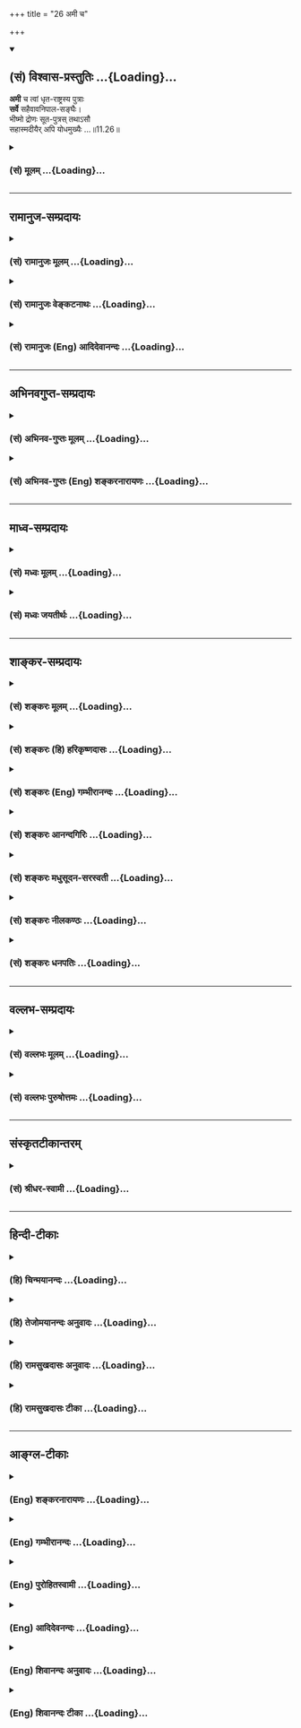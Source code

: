 +++
title = "26 अमी च"

+++
<div class="js_include" newlevelforh1="2" title="(सं) विश्वास-प्रस्तुतिः" unfilled url="/mahAbhAratam/vyAsaH/shlokashaH/06-bhIShma-parva/03-bhagavad-gItA-parva/saMskRtam/vishvAsa-prastutiH/11_vishva-rUpa-darshana/26_amI_cha.md">
<details open><summary><h2>(सं) विश्वास-प्रस्तुतिः ...{Loading}...</h2></summary>

**अमी** च त्वां धृत-राष्ट्रस्य पुत्राः  
**सर्वे** सहैवावनिपाल-सङ्घैः।  
भीष्मो द्रोणः सूत-पुत्रस् तथाऽसौ  
सहास्मदीयैर् अपि योधमुख्यैः …॥11.26॥
</details>
</div>
<div class="js_include collapsed" newlevelforh1="3" title="(सं) मूलम्" unfilled url="/mahAbhAratam/vyAsaH/shlokashaH/06-bhIShma-parva/03-bhagavad-gItA-parva/saMskRtam/mUlam/11_vishva-rUpa-darshana/26_amI_cha.md">
<details><summary><h3>(सं) मूलम् ...{Loading}...</h3></summary>

अमी च त्वां धृतराष्ट्रस्य पुत्राः  
सर्वे सहैवावनिपालसङ्घैः।  
भीष्मो द्रोणः सूतपुत्रस्तथाऽसौ  
सहास्मदीयैरपि योधमुख्यैः।।11.26।।
</details>
</div>


_________________
## रामानुज-सम्प्रदायः
<div class="js_include collapsed" newlevelforh1="3" title="(सं) रामानुजः मूलम्" unfilled url="/mahAbhAratam/vyAsaH/shlokashaH/06-bhIShma-parva/03-bhagavad-gItA-parva/saMskRtam/rAmAnujaH/mUlam/11_vishva-rUpa-darshana/26_amI_cha.md">
<details><summary><h3>(सं) रामानुजः मूलम् ...{Loading}...</h3></summary>

।।11.26।।**अमी धृतराष्ट्रस्य पुत्राः** दुर्योधनादयः **सर्वे भीष्मो
द्रोणः सूतपुत्रः** कर्णश्च तत्पक्षीयैः अवनिपालसमूहैः सर्वैः **अस्मदीयैः
अपि** कैश्चिद् **योधमुख्यैः सह त्वरमाणा दंष्ट्राकरालनि भयानकानि** तव
**वक्त्राणि विनाशाय विशन्ति।** तत्र **केचित् चूर्णितैः उत्तमाङ्गैः
दशनान्तरेषु विलग्नाः संदृश्यन्ते।**

</details>
</div>
<div class="js_include collapsed" newlevelforh1="3" title="(सं) रामानुजः वेङ्कटनाथः" unfilled url="/mahAbhAratam/vyAsaH/shlokashaH/06-bhIShma-parva/03-bhagavad-gItA-parva/saMskRtam/rAmAnujaH/venkaTanAthaH/11_vishva-rUpa-darshana/26_amI_cha.md">
<details><summary><h3>(सं) रामानुजः वेङ्कटनाथः ...{Loading}...</h3></summary>

  
  
।।11.26।। अमी इत्यादिश्लोकपञ्चकार्थोत्थानहेतुं तस्य पूर्वेण सङ्गतिं चाह
-- एवमिति। अवश्यम्भावितयास्वमनीषितमित्युक्तम्। स्वमनीषितभारावतरणज्ञापनाय
भीषणरूपाविष्कारः तेन च युद्धप्रोत्साहनं सिध्येदिति भावः।
वक्ष्यमाणमर्जुनादेरुपकरणमात्रत्वं तद्व्यापाराभावेऽपि शक्यत्वं
चाभिप्रेत्यस्वेनैव करिष्यमाणमित्युक्तम्। तदानीं युद्धभूमौ स्थितानां
वक्ष्यमाणभगवद्वक्त्रप्रवेशस्याघटिततया इन्द्रजालादिशङ्कां परिहरति -- स च
पार्थ इति। भगवतः सर्वगोचरस्रष्ट्टत्वादिसाक्षात्कारे
धार्तराष्ट्रादिकतिपयजन्तुसंहारो नात्यद्भुत
इत्यभिप्रायेणाहतस्मिन्नेवेति। सर्वं समाप्नोषि ततोऽसि सर्वः \[11।40\] इति
वक्ष्यमाणप्रकारेण सर्वशरीरतया सर्वभूतः सत्यसङ्कल्पो भगवानेव
धार्तराष्ट्रादिविलयेऽपि सर्वविधं कारणम्; लौकिकातीन्द्रियेण रूपेण ग्रसन्
भगवानेव प्रधानतमो हेतुः; दृष्टास्त्वर्जुनशरादयः
काकतालीयवन्निमित्तमात्रमिति भावः। अनागतमपीत्यादि लौकिकं हि प्रत्यक्षं
वर्तमाननियतमिति भावः। इदमिति -- धार्तराष्ट्रादिविशेषविषयमित्यर्थः। यद्वा
वर्तिष्यमाणमपि साक्षात्काराद्वर्तमानवद्व्यपदिशतीति भावः। अस्मदीयैरिति
पृथगभिधानादवनिपालसङ्घैरित्येतत्परपक्षविषयमिति
व्यञ्जनायतत्पक्षीयैरित्युक्तम्। दुर्योधनादीनां सर्वेषामिव
तत्पक्षीयाणामपि सर्वेषां वधस्य युद्धे
करिष्यमाणत्वात्सर्वैरित्युक्तम्। अस्मदीयैरिति वचनात्स्वपक्षस्थानामपि वधः
स्वेषां चावस्थानं विवक्षितम्। परेषु सर्वैरिति विशेषणात्स्वकीयेषु
योधमुख्यैरित्युपादानाच्च पाण्डवपक्षीयाणां युद्धे
निश्शेषवधाभावःकैश्चिदित्युक्तः। शीघ्रं संहरणस्य
तत्तदपराधत्वरामूलत्वंत्वरमाणपदेन विवक्षितम्। यद्वा समरसंरम्भादिः
सर्वोऽपि व्यापारस्तेषां स्ववधार्थ इति भावः। भयानकानि इति
पृथगुक्तत्वात्करालशब्दोऽत्र सान्तरालत्वविकृतत्वपरः; दन्तुरत्वपरो वाकरालं
दन्तुरे वक्रे इत्यादि। अमी च त्वा \[11।21\] इत्यत्र
क्रियानिर्देशाभावेऽपिमा भवन्तमनलः पवनो वा इत्यादिष्विवाध्याहारेणैव
क्रियान्वयो गुण एव। यद्वाविशन्ति इति वक्ष्यमाणपदमत्रापि पठितव्यम्।  
  
अथवादृष्ट्वा प्रव्यथितान्तरात्मानो धृतिं न विन्दन्ति इति वा
विपरिणतानुषङ्गेण वाक्यसमाप्तिः न पुनः श्लोकद्वयमप्येकवाक्यतया
विवक्षितम्; पूर्वश्लोके त्वेति कर्मतया निर्देशात्परत्रवक्त्राणि ते
\[11।27\] इत्युक्तेःअमी सर्वे धृतराष्ट्रस्य पुत्राः इति भाष्याभिप्रेतः
पाठः;दुर्योधनादयः सर्वे इत्युक्तेः अत एव हिविशन्ति इत्यनेनैकवाक्यतया
व्याख्यातम् रक्षणार्थं भगवति प्रवेशव्युदासाय
वक्ष्यमाणपरामर्शात्विनाशायेत्युक्तम्। तत्र धार्तराष्ट्रादिष्वित्यर्थः।
यद्वा तेषु वक्त्रेष्वित्यर्थः। केचिद्विनाशाय विशन्ति केचित्तु विनष्टाः
सन्दृश्यन्ते इत्युक्तं भवति।  
  
विद्ध्येनमिह वैरिणम् \[3।37\] इत्यस्यानन्तरं यादवप्रकाशीयैरिह
केचित्पञ्चश्लोकान्पठन्तीति विलिख्य व्याख्यातम् -- अर्जुन उवाच --,भवत्येष
कथं कृष्ण कथं चैष विवर्धते। किमात्मकः किमाचारस्तन्ममाचक्ष्व
पृच्छतः।।1।। भगवानुवाच --,एष सूक्ष्मः परः शत्रुर्देहिनामिन्द्रियैः
सह। सुखं तत्र इवासीनो मोहयन्पार्थ तिष्ठति।।2।। कामक्रोधमयो घोरः
स्तम्भहर्षसमुद्भवः। अहङ्कारोऽभिमानात्मा दुस्तरः पापकर्मभिः।।3।। हर्षमस्य
निवर्त्यैष शोकमस्य ददाति च। भयं चास्य करोत्येष मोहयंश्च मुहुर्मुहुः।।4।। स
एष कलुषी क्षुद्रश्छिद्रापेक्षी धनञ्जय। रजःप्रवर्तितो
मोहान्मानुषाणामुपद्रवः।।5।। इति। अत्र च --,नानारूपैः पुरुषैर्वध्यमाना
विशन्ति ते वक्त्रमचिन्त्यरूपम्। यौधिष्ठिरा धार्तराष्ट्राश्च योधाः
शस्त्रैः कृत्ता विविधैः सर्व एव।।1।। दिव्यानि कर्माणि तवाद्भुतानि
पूर्वाणि पूर्वेऽप्यृषयः स्तुवन्ति। नान्योऽस्ति कर्ता जगतस्त्वमेको धाता
विधाता च विभुर्भुवश्च।।2।। तवाद्भुतं किं न भवेदसह्यं किं वा शक्यं परतः
कीर्तयिष्ये। कर्तासि लोकस्य यतः स्वयं विभो त्वत्तः सर्वं त्वयि सर्वं
त्वमेव।।3।। अत्यद्भुतं कर्म न दुष्करं ते कर्मोन्मानं न च विद्यते ते। न ते
गुणानां परिमाणमस्ति न तेजसो नापि बलस्य नर्द्धेः।।4।।  
  
-- इति। अत्रदिव्यानि इत्यादयः श्लोका नारायणार्यैरपि
लिखिताः। प्रजापतिस्त्वं प्रपितामहश्च \[11।39\] इत्यस्यानन्तरमन्यश्च
श्लोकः -- अनादिमानप्रतिमप्रभावः सर्वेश्वरः सर्वमहाविभूतिः।  
  
न हि त्वदन्यः कश्चिदस्तीह देव लोकत्रये दृश्यतेऽचिन्त्यकर्मा इत्येते
श्लोकाः सन्ति न वेति देवो जानाति।
पूर्वव्याख्यातृभिरनुदाहृतत्वादध्ययनप्रसिद्ध्यभावाच्च भाष्यकारैरनादृताः।
न च गीताशास्त्रस्य श्लोकसङ्ख्या व्यासादिभिरुक्ता।
अर्वाचीनास्त्वविश्वसनीया इति।

</details>
</div>
<div class="js_include collapsed" newlevelforh1="3" title="(सं) रामानुजः (Eng) आदिदेवानन्दः" unfilled url="/mahAbhAratam/vyAsaH/shlokashaH/06-bhIShma-parva/03-bhagavad-gItA-parva/saMskRtam/rAmAnujaH/english/AdidevAnandaH/11_vishva-rUpa-darshana/26_amI_cha.md">
<details><summary><h3>(सं) रामानुजः (Eng) आदिदेवानन्दः ...{Loading}...</h3></summary>

11.26 11.27 All these sons of Dhrtarastra like Duryodhana and others like Bhisma, Drona, and Suta's son Karna together with the hosts of monarchs on their side and also the leading warriors on our side, are hastening to their destruction; they enter Your fearful mouths with terrible fangs; some, caught between the teeth are seen with their heads crushed to powder.

</details>
</div>


_________________
## अभिनवगुप्त-सम्प्रदायः
<div class="js_include collapsed" newlevelforh1="3" title="(सं) अभिनव-गुप्तः मूलम्" unfilled url="/mahAbhAratam/vyAsaH/shlokashaH/06-bhIShma-parva/03-bhagavad-gItA-parva/saMskRtam/abhinava-guptaH/mUlam/11_vishva-rUpa-darshana/26_amI_cha.md">
<details><summary><h3>(सं) अभिनव-गुप्तः मूलम् ...{Loading}...</h3></summary>

।।11.26।। No commentary.  
  

</details>
</div>
<div class="js_include collapsed" newlevelforh1="3" title="(सं) अभिनव-गुप्तः (Eng) शङ्करनारायणः" unfilled url="/mahAbhAratam/vyAsaH/shlokashaH/06-bhIShma-parva/03-bhagavad-gItA-parva/saMskRtam/abhinava-guptaH/english/shankaranArAyaNaH/11_vishva-rUpa-darshana/26_amI_cha.md">
<details><summary><h3>(सं) अभिनव-गुप्तः (Eng) शङ्करनारायणः ...{Loading}...</h3></summary>

11.26 Sri Abhinavagupta did not comment upon this sloka.

</details>
</div>


_________________
## माध्व-सम्प्रदायः
<div class="js_include collapsed" newlevelforh1="3" title="(सं) मध्वः मूलम्" unfilled url="/mahAbhAratam/vyAsaH/shlokashaH/06-bhIShma-parva/03-bhagavad-gItA-parva/saMskRtam/madhvaH/mUlam/11_vishva-rUpa-darshana/26_amI_cha.md">
<details><summary><h3>(सं) मध्वः मूलम् ...{Loading}...</h3></summary>

।।11.26।। Sri Madhvacharya did not comment on this sloka.,

</details>
</div>
<div class="js_include collapsed" newlevelforh1="3" title="(सं) मध्वः जयतीर्थः" unfilled url="/mahAbhAratam/vyAsaH/shlokashaH/06-bhIShma-parva/03-bhagavad-gItA-parva/saMskRtam/madhvaH/jayatIrthaH/11_vishva-rUpa-darshana/26_amI_cha.md">
<details><summary><h3>(सं) मध्वः जयतीर्थः ...{Loading}...</h3></summary>

।।11.26।। Sri Jayatirtha did not comment on this sloka.  
  

</details>
</div>


_________________
## शाङ्कर-सम्प्रदायः
<div class="js_include collapsed" newlevelforh1="3" title="(सं) शङ्करः मूलम्" unfilled url="/mahAbhAratam/vyAsaH/shlokashaH/06-bhIShma-parva/03-bhagavad-gItA-parva/saMskRtam/shankaraH/mUlam/11_vishva-rUpa-darshana/26_amI_cha.md">
<details><summary><h3>(सं) शङ्करः मूलम् ...{Loading}...</h3></summary>

।।11.26।। --,**अमी च त्वां धृतराष्ट्रस्य** पुत्राः दुर्योधनप्रभृतयः --
त्वरमाणाः विशन्ति इति व्यवहितेन संबन्धः -- **सर्वे सहैव** सहिताः
**अवनिपालसंघैः** अवनिं पृथ्वीं पालयन्तीति अवनिपालाः तेषां संघैः; किञ्च
**भीष्मो द्रोणः सूतपुत्रः** कर्णः **तथा असौ सह अस्मदीयैरपि**
धृष्टद्युम्नप्रभृतिभिः **योधमुख्यैः** योधानां मुख्यैः प्रधानैः सह।। किञ्च
--,

</details>
</div>
<div class="js_include collapsed" newlevelforh1="3" title="(सं) शङ्करः (हि) हरिकृष्णदासः" unfilled url="/mahAbhAratam/vyAsaH/shlokashaH/06-bhIShma-parva/03-bhagavad-gItA-parva/saMskRtam/shankaraH/hindI/harikRShNadAsaH/11_vishva-rUpa-darshana/26_amI_cha.md">
<details><summary><h3>(सं) शङ्करः (हि) हरिकृष्णदासः ...{Loading}...</h3></summary>

।।11.26।। जिन शूरवीरोंसे मुझे पहले पराजयकी आशङ्का थी; वह भी अब चली गयी
क्योंकि --, ये दुर्योधन आदि धृतराष्ट्रके समस्त पुत्र अवनिपालोंके
दलोंसहित -- अवनि यानी पृथ्वीका जो पालन करें उनका नाम अवनिपाल है। उनके
दलोंसहित इकट्ठे होकर बड़े वेगसे आपके मुखोंमें प्रवेश कर रहे हैं। यही
नहीं; किंतु भीष्म; द्रोण और यह सूतपुत्र -- कर्ण एवं हमारी ओरके भी
धृष्टद्युम्नादि प्रधान योद्धाओंके सहित ( सबसेसब )।

</details>
</div>
<div class="js_include collapsed" newlevelforh1="3" title="(सं) शङ्करः (Eng) गम्भीरानन्दः" unfilled url="/mahAbhAratam/vyAsaH/shlokashaH/06-bhIShma-parva/03-bhagavad-gItA-parva/saMskRtam/shankaraH/english/gambhIrAnandaH/11_vishva-rUpa-darshana/26_amI_cha.md">
<details><summary><h3>(सं) शङ्करः (Eng) गम्भीरानन्दः ...{Loading}...</h3></summary>

11.26 Ca, and; tvam, into You-this is to be connected with 'rapidly
enter' in the next verse; sarve, all; ami, those; putrah,
sons-Duryodhana and others; dhrtarastrasya, of Dhrtarastra; saha, along
with; avanipala-sanghaih, multitudes of the rulers (pala) of the earth
(avani); also Bhisma, Drona, tatha, and; asau, that; suta-putrah, son of
a Suta, Karna; saha, together with; api, even; asmadiyaih, our;
yodha-mukhyaih, prominent warriors, the ;nders-Dhrstadyumna and others.
Moreover,

</details>
</div>
<div class="js_include collapsed" newlevelforh1="3" title="(सं) शङ्करः आनन्दगिरिः" unfilled url="/mahAbhAratam/vyAsaH/shlokashaH/06-bhIShma-parva/03-bhagavad-gItA-parva/saMskRtam/shankaraH/AnandagiriH/11_vishva-rUpa-darshana/26_amI_cha.md">
<details><summary><h3>(सं) शङ्करः आनन्दगिरिः ...{Loading}...</h3></summary>

।।11.26। अस्माकं जयं परेषां पराजयं च दिदृक्षन्तं \[दिदृक्षुं\] दिदृक्षुं
त्वां पश्यामीत्याह -- **येभ्य इति।** तत्र हेतुत्वेन श्लोकमवतारयति --
**यत इति।** न केवलं दुर्योधनादीनामेव पराजयः किंतु भीष्मादीनामपीत्याह --
**किञ्चेति।**

</details>
</div>
<div class="js_include collapsed" newlevelforh1="3" title="(सं) शङ्करः मधुसूदन-सरस्वती" unfilled url="/mahAbhAratam/vyAsaH/shlokashaH/06-bhIShma-parva/03-bhagavad-gItA-parva/saMskRtam/shankaraH/madhusUdana-sarasvatI/11_vishva-rUpa-darshana/26_amI_cha.md">
<details><summary><h3>(सं) शङ्करः मधुसूदन-सरस्वती ...{Loading}...</h3></summary>

।।11.26।। अस्माकं जयं परेषां पराजयं च सर्वदा द्रष्टुमिष्टं पश्य। मम देहे
गुडाकेश यच्चान्यद्द्रष्टुमिच्छसीति भगवदादिष्टमधुना पश्यामीत्याह पञ्चभिः
-- अमीचेत्यादिना। अमी च धृतराष्ट्रस्य पुत्रा दुर्योधनप्रभृतयः शतं सोदरा
युयुत्सुं विना सर्वे त्वां त्वरमाणा विशन्तीत्यग्रेतनेनान्वयः।
अतिभयसूचकत्वेन क्रियापदन्यूनत्वमत्र गुण एव। सहैवावनिपालानां शल्यादीनां
राज्ञां सङ्घैस्त्वां विशन्ति। न केवलं दुर्योधनादय एव विशन्ति किंतु
अजेयत्वेन सर्वैः संभावितोऽपि भीष्मो द्रोणः सूतपुत्रः कर्णस्तथासौ सर्वदा
मम विद्वेष्टा। सहास्मदीयैरपि परकीयैरिव
धृष्टद्युम्नप्रभृतिर्योधमुख्यैस्त्वां विशन्तीत्यन्वयः।

</details>
</div>
<div class="js_include collapsed" newlevelforh1="3" title="(सं) शङ्करः नीलकण्ठः" unfilled url="/mahAbhAratam/vyAsaH/shlokashaH/06-bhIShma-parva/03-bhagavad-gItA-parva/saMskRtam/shankaraH/nIlakaNThaH/11_vishva-rUpa-darshana/26_amI_cha.md">
<details><summary><h3>(सं) शङ्करः नीलकण्ठः ...{Loading}...</h3></summary>

।।11.26।। अमी त्वां विशन्तीत्यग्रिमश्लोकादपकृष्यते।

</details>
</div>
<div class="js_include collapsed" newlevelforh1="3" title="(सं) शङ्करः धनपतिः" unfilled url="/mahAbhAratam/vyAsaH/shlokashaH/06-bhIShma-parva/03-bhagavad-gItA-parva/saMskRtam/shankaraH/dhanapatiH/11_vishva-rUpa-darshana/26_amI_cha.md">
<details><summary><h3>(सं) शङ्करः धनपतिः ...{Loading}...</h3></summary>

।।11.26।। पराजयाशङ्कापि मम निवृत्ता इत्याशयेनाह। अभी च त्वा त्वां
धृतराष्ट्रस्य पुत्रा दुर्योधनादयस्त्वरमाणा विशन्तीति परेणान्वयः। सर्वे
युयुत्सुव्यतिरिक्ता अवनिपालानां राज्ञां जयद्रथादीनां समूहैः सहैव। किंच
येषु परेषां जयाशा तेऽपि भाष्मादयः सूतपुत्रः कर्णोऽसौ ममातीव शत्रुः
अस्मदीयैरपि योधानां प्रधानैः शिखण्डिधृष्टद्युम्नदिभूः सहैव।

</details>
</div>


_________________
## वल्लभ-सम्प्रदायः
<div class="js_include collapsed" newlevelforh1="3" title="(सं) वल्लभः मूलम्" unfilled url="/mahAbhAratam/vyAsaH/shlokashaH/06-bhIShma-parva/03-bhagavad-gItA-parva/saMskRtam/vallabhaH/mUlam/11_vishva-rUpa-darshana/26_amI_cha.md">
<details><summary><h3>(सं) वल्लभः मूलम् ...{Loading}...</h3></summary>

।।11.26।। Sri Vallabhacharya did not comment on this sloka.  
  

</details>
</div>
<div class="js_include collapsed" newlevelforh1="3" title="(सं) वल्लभः पुरुषोत्तमः" unfilled url="/mahAbhAratam/vyAsaH/shlokashaH/06-bhIShma-parva/03-bhagavad-gItA-parva/saMskRtam/vallabhaH/puruShottamaH/11_vishva-rUpa-darshana/26_amI_cha.md">
<details><summary><h3>(सं) वल्लभः पुरुषोत्तमः ...{Loading}...</h3></summary>

  
  
।।11.26।। एवं भगवत्स्वरूपस्थं जगद्दृष्ट्वा
विज्ञाप्ययच्चान्यद्द्रष्टुमिच्छसि \[11।7\] इति भगवतोक्तं तदर्थं
बाह्यस्थः स्वपरसैन्यस्वरूपज्ञानदर्शनेच्छया दृष्ट्वा विज्ञापयति -- अमी
चेति पञ्चभिः। च पुनः। बाह्यस्थाः अमी परिदृश्यमानाः धृतराष्ट्रस्य पुत्रा
आलोचनरहिताः सर्वे अवनिपालसङ्घैः जयद्रथादिसमूहैः सह; भीष्मो योद्धा च;
द्रोणः शास्त्रविशारदः; सूतपुत्रः कर्णः अस्मदीयैरपि योधमुख्यैः
घृष्टद्युम्नादिभिः सह।  
  

</details>
</div>


_________________
## संस्कृतटीकान्तरम्
<div class="js_include collapsed" newlevelforh1="3" title="(सं) श्रीधर-स्वामी" unfilled url="/mahAbhAratam/vyAsaH/shlokashaH/06-bhIShma-parva/03-bhagavad-gItA-parva/saMskRtam/shrIdhara-svAmI/11_vishva-rUpa-darshana/26_amI_cha.md">
<details><summary><h3>(सं) श्रीधर-स्वामी ...{Loading}...</h3></summary>

।।11.26।। यच्चान्यद्द्रष्टुमिच्छसीत्यनेनास्मिन्संग्रामे भाविजयपराजयादिकं
च मम देहे पश्येति यद्भगवतोक्तं तदिदानीं पश्यन्नाह **-- अमी चेति
पञ्चभिः।** अमी धृतराष्ट्रस्य पुत्रा दुर्योधनादयः सर्वे अवनिपालानां
जयद्रथादीनां राज्ञां सहैव तव वक्त्राणि विशन्तीत्युत्तरेणान्वयः। तथा
भीष्मश्च द्रोणश्चासौ सूतपुत्रः कर्णश्च। न केवलं त एव विशन्ति अपितु
प्रतियोद्वारो येऽस्मदीया योधमुख्याः शिखण्डिधृष्टद्युम्नादयः तैः सह।

</details>
</div>


_________________
## हिन्दी-टीकाः
<div class="js_include collapsed" newlevelforh1="3" title="(हि) चिन्मयानन्दः" unfilled url="/mahAbhAratam/vyAsaH/shlokashaH/06-bhIShma-parva/03-bhagavad-gItA-parva/hindI/chinmayAnandaH/11_vishva-rUpa-darshana/26_amI_cha.md">
<details><summary><h3>(हि) चिन्मयानन्दः ...{Loading}...</h3></summary>

।।11.26।। च्ड्ढड्ढ क्दृथ्र्थ्र्ड्ढदद्यठ्ठद्धन्र् द्वदड्डड्ढद्ध 11.27

</details>
</div>
<div class="js_include collapsed" newlevelforh1="3" title="(हि) तेजोमयानन्दः अनुवादः" unfilled url="/mahAbhAratam/vyAsaH/shlokashaH/06-bhIShma-parva/03-bhagavad-gItA-parva/hindI/tejomayAnandaH/anuvAdaH/11_vishva-rUpa-darshana/26_amI_cha.md">
<details><summary><h3>(हि) तेजोमयानन्दः अनुवादः ...{Loading}...</h3></summary>

।।11.26।। और ये समस्त धृतराष्ट्र के पुत्र राजाओं के समुदाय सहित आप में
प्रवेश करते हैं। भीष्म, द्रोण तथा कर्ण और हमारे पक्ष के भी प्रधान
योद्धाओं के सहित.।।

</details>
</div>
<div class="js_include collapsed" newlevelforh1="3" title="(हि) रामसुखदासः अनुवादः" unfilled url="/mahAbhAratam/vyAsaH/shlokashaH/06-bhIShma-parva/03-bhagavad-gItA-parva/hindI/rAmasukhadAsaH/anuvAdaH/11_vishva-rUpa-darshana/26_amI_cha.md">
<details><summary><h3>(हि) रामसुखदासः अनुवादः ...{Loading}...</h3></summary>

।।11.26 -- 11.27।। हमारे मुख्य योद्धाओंके सहित भीष्म, द्रोण और वह कर्ण
भी आपमें प्रविष्ट हो रहे हैं। राजाओंके समुदायोंके सहित धृतराष्ट्रके वे
ही सब-के-सब पुत्र आपके विकराल दाढ़ोंके कारण भयंकर मुखोंमें बड़ी तेजीसे
प्रविष्ट हो रहे हैं। उनमेंसे कई-एक तो चूर्ण हुए सिरोंसहित आपके दाँतोंके
बीचमें फँसे हुए दीख रहे हैं।

</details>
</div>
<div class="js_include collapsed" newlevelforh1="3" title="(हि) रामसुखदासः टीका" unfilled url="/mahAbhAratam/vyAsaH/shlokashaH/06-bhIShma-parva/03-bhagavad-gItA-parva/hindI/rAmasukhadAsaH/TIkA/11_vishva-rUpa-darshana/26_amI_cha.md">
<details><summary><h3>(हि) रामसुखदासः टीका ...{Loading}...</h3></summary>

।।11.26।।***व्याख्या--*'भीष्मो द्रोणः सूतपुत्रस्तथासौ सहास्मदीयैरपि
योधमुख्यैः'--**हमारे पक्षके धृष्टद्युम्न, विराट्, द्रुपद आदि जो
मुख्य-मुख्य योद्धालोग हैं, वे सब-के-सब धर्मके पक्षमें हैं और केवल अपना
कर्तव्य समझकर युद्ध करनेके लिये आये हैं। हमारे इन सेनापतियोंके साथ
पितामह भीष्म, आचार्य द्रोण और वह प्रसिद्ध सूतपुत्र कर्ण आपमें प्रविष्ट
हो रहे हैं।  
  
यहाँ भीष्म, द्रोण और कर्णका नाम लेनेका तात्पर्य है कि ये तीनों ही अपने
कर्तव्यका पालन करनेके लिये युद्धमें आये थे **(टिप्पणी प₀ 591)**।  
  
**'अमी च त्वां धृतराष्ट्रस्य पुत्राः सर्वे
सहैवावनिपालसङ्घैः'--**दुर्योधनके पक्षमें जितने राजालोग हैं, जो युद्धमें
दुर्योधनका प्रिय करना चाहते हैं (गीता 1। 23) अर्थात् दुर्योधनको हितकी
सलाह नहीं दे रहे हैं, उन सभी,राजाओंके समूहोंके साथ धृतराष्ट्रके
दुर्योधन, दुःशासन आदि सौ पुत्र विकराल दाढ़ोंके कारण अत्यन्त भयानक आपके
मुखोंमें बड़ी तेजीसे प्रवेश कर रहे हैं--**'वक्त्राणि ते त्वरमाणा विशन्ति
दंष्ट्राकरालानि भयानकानि'**। विराट्रूपमें वे चाहे भगवान्में प्रवेश करें,
चाहे भगवान्के मुखोंमें जायँ, वह एक ही लीला है। परन्तु भावोंके अनुसार
उनकी गतियाँ अलग-अलग प्रतीत हो रही हैं। इसलिये भगवान्में जायँ अथवा
मुखोंमें जायँ, वे हैं तो विराट्रूपमें ही।

</details>
</div>


_________________
## आङ्ग्ल-टीकाः
<div class="js_include collapsed" newlevelforh1="3" title="(Eng) शङ्करनारायणः" unfilled url="/mahAbhAratam/vyAsaH/shlokashaH/06-bhIShma-parva/03-bhagavad-gItA-parva/english/shankaranArAyaNaH/11_vishva-rUpa-darshana/26_amI_cha.md">
<details><summary><h3>(Eng) शङ्करनारायणः ...{Loading}...</h3></summary>

11.26. All these sons of Dhrtarastra along with the entire hosts of kings, this Bhisma, this Drona and this son of the charioteer (Karna),
together with the chief warriors of ours too;

</details>
</div>
<div class="js_include collapsed" newlevelforh1="3" title="(Eng) गम्भीरानन्दः" unfilled url="/mahAbhAratam/vyAsaH/shlokashaH/06-bhIShma-parva/03-bhagavad-gItA-parva/english/gambhIrAnandaH/11_vishva-rUpa-darshana/26_amI_cha.md">
<details><summary><h3>(Eng) गम्भीरानन्दः ...{Loading}...</h3></summary>

11.26 And into You (enter) all those sons of Dhrtarastra along with multitudes of the rulers of the earth; (also) Bhisma, Drona and that son of a Suta (Karna), together with even our prominent warriors.

</details>
</div>
<div class="js_include collapsed" newlevelforh1="3" title="(Eng) पुरोहितस्वामी" unfilled url="/mahAbhAratam/vyAsaH/shlokashaH/06-bhIShma-parva/03-bhagavad-gItA-parva/english/purohitasvAmI/11_vishva-rUpa-darshana/26_amI_cha.md">
<details><summary><h3>(Eng) पुरोहितस्वामी ...{Loading}...</h3></summary>

11.26 All these sons of Dhritarashtra, with the hosts of princes,
Bheeshma, Drona and Karna, as well as the other warrior chiefs belonging to our side;

</details>
</div>
<div class="js_include collapsed" newlevelforh1="3" title="(Eng) आदिदेवनन्दः" unfilled url="/mahAbhAratam/vyAsaH/shlokashaH/06-bhIShma-parva/03-bhagavad-gItA-parva/english/AdidevanandaH/11_vishva-rUpa-darshana/26_amI_cha.md">
<details><summary><h3>(Eng) आदिदेवनन्दः ...{Loading}...</h3></summary>

11.26 All these sons of Dhrtarastra together with the hosts of monarchs,
Bhisma, Drona and Karna along with the leading warriors of our side,

</details>
</div>
<div class="js_include collapsed" newlevelforh1="3" title="(Eng) शिवानन्दः अनुवादः" unfilled url="/mahAbhAratam/vyAsaH/shlokashaH/06-bhIShma-parva/03-bhagavad-gItA-parva/english/shivAnandaH/anuvAdaH/11_vishva-rUpa-darshana/26_amI_cha.md">
<details><summary><h3>(Eng) शिवानन्दः अनुवादः ...{Loading}...</h3></summary>

11.26 All the sons of Dhritarashtra, with the hosts of kings of the earth, Bhishma, Drona and Karna, with the chief among our warriors.

</details>
</div>
<div class="js_include collapsed" newlevelforh1="3" title="(Eng) शिवानन्दः टीका" unfilled url="/mahAbhAratam/vyAsaH/shlokashaH/06-bhIShma-parva/03-bhagavad-gItA-parva/english/shivAnandaH/TIkA/11_vishva-rUpa-darshana/26_amI_cha.md">
<details><summary><h3>(Eng) शिवानन्दः टीका ...{Loading}...</h3></summary>

11.26 अमी these; च and; त्वाम् Thee; धृतराष्ट्रस्य of Dhritarashtra;
पुत्राः sons; सर्वे all; सह with; एव even; अवनिपालसङ्घैः hosts of kings;
भीष्मः Bhishma; द्रोणः Drona; सूतपुत्रः Karana; तथा also; असौ this; सह
with; अस्मदीयैः with (those) of ours; अपि also; योधमुख्यैः (with)
warrior chiefs.Commentary Karna; though he was the son of Kunti; the mother of the Pandavas; was brought up by a charioteer and hence came to be regarded as his son.

</details>
</div>
